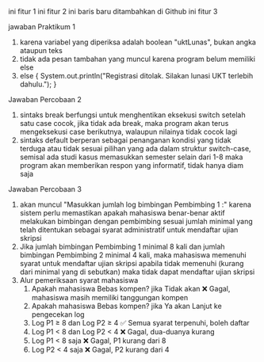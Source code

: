 ini fitur 1
ini fitur 2
ini baris baru ditambahkan di Github
ini fitur 3

jawaban Praktikum 1

1. karena variabel yang diperiksa adalah boolean "uktLunas", bukan angka ataupun teks
2. tidak ada pesan tambahan yang muncul karena program belum memiliki else
3. else {
            System.out.println("Registrasi ditolak. Silakan lunasi UKT terlebih dahulu.");
        }

Jawaban Percobaan 2

1. sintaks break berfungsi untuk menghentikan eksekusi switch setelah satu case cocok, jika tidak ada break, maka program akan terus mengeksekusi case berikutnya, walaupun nilainya tidak cocok lagi
2. sintaks default berperan sebagai penanganan kondisi yang tidak terduga atau tidak sesuai pilihan yang ada dalam struktur switch-case, semisal ada studi kasus memasukkan semester selain dari 1-8 maka program akan memberikan respon yang informatif, tidak hanya diam saja

Jawaban Percobaan 3
1. akan muncul "Masukkan jumlah log bimbingan Pembimbing 1 :" karena sistem perlu memastikan apakah mahasiswa benar-benar aktif melakukan bimbingan dengan pembimbing sesuai jumlah minimal yang telah ditentukan sebagai syarat administratif untuk mendaftar ujian skripsi
2. Jika jumlah bimbingan Pembimbing 1 minimal 8 kali dan jumlah bimbingan Pembimbing 2 minimal 4 kali, maka mahasiswa memenuhi syarat untuk mendaftar ujian skripsi apabila tidak memenuhi (kurang dari minimal yang di sebutkan) maka tidak dapat mendaftar ujian skripsi
3.  
    Alur pemeriksaan syarat mahasiswa
    1.	Apakah mahasiswa Bebas kompen?	jika Tidak akan	❌ Gagal, mahasiswa masih memiliki tanggungan kompen
    2.	Apakah mahasiswa Bebas kompen?	jika Ya akan Lanjut ke pengecekan log
    3.	Log P1 ≥ 8 dan Log P2 ≥ 4	✅ Semua syarat terpenuhi, boleh daftar	
    4.	Log P1 < 8 dan Log P2 < 4	❌ Gagal, dua-duanya kurang	
    5.	Log P1 < 8 saja	❌ Gagal, P1 kurang dari 8	
    6.	Log P2 < 4 saja	❌ Gagal, P2 kurang dari 4